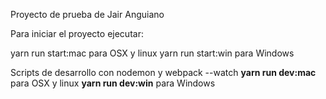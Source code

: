 Proyecto de prueba de Jair Anguiano

Para iniciar el proyecto ejecutar:

yarn run start:mac para OSX y linux
yarn run start:win para Windows

Scripts de desarrollo con nodemon y webpack --watch
**yarn run dev:mac** para OSX y linux
**yarn run dev:win** para Windows
